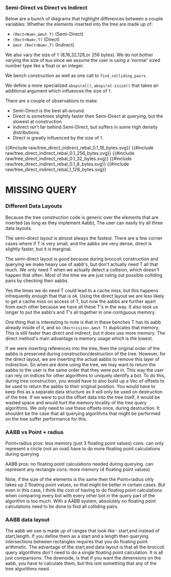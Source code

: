 
### Semi-Direct vs Direct vs Indirect

Below are a bunch of diagrams that highlight differences between a couple variables:
Whether the elements inserted into the tree are made up of:

* `(Rect<Num>,&mut T)` (Semi-Direct)
* `(Rect<Num>,T)` (Direct)
* `&mut (Rect<Num>,T)` (Indirect)

We also vary the size of `T` (8,16,32,128,or 256 bytes).
We do not bother varying the size of `Num` since we assume the user is using a
'normal' sized number type like a float or an integer.

We bench construction as well as one call to `find_colliding_pairs`.

We define a more specialized `abspiral()`, `abspiral-isize()` that takes an additional
argument which influences the size of `T`.

There are a couple of observations to make.
* Semi-Direct is the best all-around.
* Direct is sometimes slightly faster then Semi-Direct at querying, but the slowest at construction
* Indirect isn't far behind Semi-Direct, but suffers in some high density distributions.
* Direct is greatly influenced by the size of `T`.
 


<link rel="stylesheet" href="css/plotato.css">
{{#include raw/tree_direct_indirect_rebal_0.1_16_bytes.svg}}
{{#include raw/tree_direct_indirect_rebal_0.1_256_bytes.svg}}
{{#include raw/tree_direct_indirect_rebal_0.1_32_bytes.svg}}
{{#include raw/tree_direct_indirect_rebal_0.1_8_bytes.svg}}
{{#include raw/tree_direct_indirect_rebal_1_128_bytes.svg}}

# MISSING QUERY


### Different Data Layouts

Because the tree construction code is generic over the elements that are inserted (as long as they implement Aabb),
The user can easily try all three data layouts.

The semi-direct layout is almost always the fastest. 
There are a few corner cases where if T is very small, and the aabbs are very dense, direct is slightly faster, but it is marginal.

The semi-direct layout is good because during broccoli construction and querying we make heavy use of aabb's, but don't actually need T all that much. We only need T when we actually detect a collision, which doesn't happen that often. Most of the time we are just
ruling out possible colliding pairs by checking their aabbs.

Yes the times we do need T could lead to a cache miss, but this happens infrequently enough that that is ok.
Using the direct layout we are less likely to get a cache miss on access of T, but now the aabbs are further apart from each other
because we have all these T's in the way. It also took us longer to put the aabb's and T's all together in one contiguous memory.

One thing that is interesting to note is that in these benches T has its aabb already inside of it, and so `(Rect<isize>,&mut T)` duplicates that memory. This is still faster than direct and indirect, but it does use more memory. The direct method's main advantage is memory usage which is the lowest.

If we were inserting references into the tree, then the original order of the aabbs is preserved during construction/destruction of the tree. However, for the direct layout, we are inserting the actual aabbs to remove this layer of indirection. So when are done using the tree, we may want to return the aabbs to the user is the same order that they were put in. This way the user can rely on indices for other algorithms to uniquely identify a bot. To do this, during tree construction, you would have to also build up a Vec of offsets to be used to return the aabbs to their original position. You would have to keep this as a separate data structure as it will only be used on destruction of the tree. If we were to put the offset data into the tree itself, it would be wasted space and would hurt the memory locality of the tree query algorithms. We only need to use these offsets once, during destruction. It shouldnt be the case that all querying algorithms that might be performed on the tree suffer performance for this.


### AABB vs Point + radius

Point+radius pros:
less memory (just 3 floating point values)
cons:
can only represent a circle (not an oval)
have to do more floating point calculations during querying

AABB pros:
no floating point calculations needed during querying.
can represent any rectangle
cons:
more memory (4 floating point values)

Note, if the size of the elements is the same then the Point+radius only takes up 2 floating point values, so that might be better in certain cases. But even in this case, I think the cost of having to do floating point calculations when comparing every bot with every other bot in the query part of the algorithm is too much. With a AABB system, absolutely no floating point calculations need to be done to find all colliding pairs.

### AABB data layout

The aabb we use is made up of ranges that look like : start,end instead of start,length.  If you define them as a start and a length then querying intersections between rectangles requires that you do floating point arithmetic. The advantage of the start,end data layout is that all the broccoli query algorithms don't need to do a single floating point calculation. It is all
just comparisons. The downside, is that if you want the dimensions on the aabb, you have to calculate them, but this isnt something that any of the tree algorithms need. 
